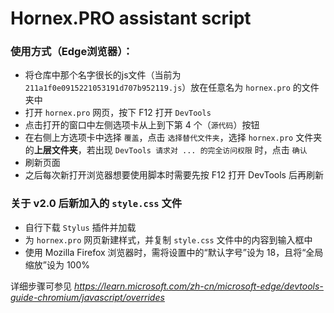 # Hornex.PRO assistant script
### 使用方式（Edge浏览器）：
- 将仓库中那个名字很长的js文件（当前为 `211a1f0e0915221053191d707b952119.js`）放在任意名为 `hornex.pro` 的文件夹中
- 打开 `hornex.pro` 网页，按下 F12 打开 `DevTools`
- 点击打开的窗口中左侧选项卡从上到下第 4 个（`源代码`）按钮
- 在右侧上方选项卡中选择 `覆盖`，点击 `选择替代文件夹`，选择 `hornex.pro` 文件夹的**上层文件夹**，若出现 `DevTools 请求对 ... 的完全访问权限` 时，点击 `确认`
- 刷新页面
- 之后每次新打开浏览器想要使用脚本时需要先按 F12 打开 DevTools 后再刷新

### 关于 v2.0 后新加入的 `style.css` 文件
- 自行下载 `Stylus` 插件并加载
- 为 `hornex.pro` 网页新建样式，并复制 `style.css` 文件中的内容到输入框中
- 使用 Mozilla Firefox 浏览器时，需将设置中的“默认字号”设为 18，且将“全局缩放”设为 100%

详细步骤可参见 *<u>https://learn.microsoft.com/zh-cn/microsoft-edge/devtools-guide-chromium/javascript/overrides</u>*